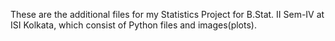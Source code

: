 These are the additional files for my Statistics Project for B.Stat. II Sem-IV at ISI Kolkata, which consist of Python files and images(plots).
